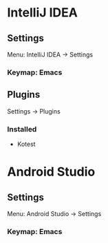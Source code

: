 # IntelliJ IDEA

## Settings

Menu: IntelliJ IDEA -> Settings

### Keymap: Emacs

## Plugins

Settings -> Plugins

### Installed

- Kotest

# Android Studio

## Settings

Menu: Android Studio -> Settings

### Keymap: Emacs
